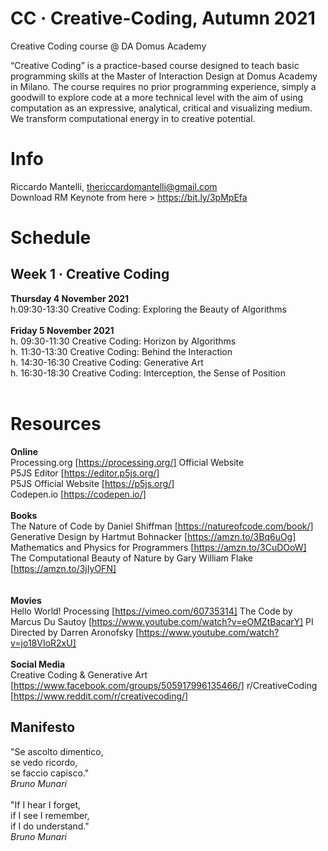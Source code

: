 # CC · Creative-Coding, Autumn 2021
Creative Coding course @ DA Domus Academy 

“Creative Coding” is a practice-based course designed to teach basic programming skills at the Master of Interaction Design at Domus Academy in Milano. 
The course requires no prior programming experience, simply a goodwill to explore code at a more technical level with the aim of using computation as an expressive, analytical, critical and visualizing medium. We transform computational energy in to creative potential.

# Info
Riccardo Mantelli, thericcardomantelli@gmail.com <br/>
Download RM Keynote from here > https://bit.ly/3pMpEfa

# Schedule
## Week 1 · Creative Coding<br/>
**Thursday 4 November 2021**<br/>
h.09:30-13:30 Creative Coding: Exploring the Beauty of Algorithms<br/><br/>
**Friday 5 November 2021**<br/>
h. 09:30-11:30 Creative Coding: Horizon by Algorithms<br/>
h. 11:30-13:30 Creative Coding: Behind the Interaction<br/>
h. 14:30-16:30 Creative Coding: Generative Art <br/>
h. 16:30-18:30 Creative Coding: Interception, the Sense of Position<br/><br/>
# Resources
**Online**<br/>
Processing.org [https://processing.org/] Official Website<br/> 
P5JS Editor [https://editor.p5js.org/]<br/>
P5JS Official Website [https://p5js.org/]<br/>
Codepen.io [https://codepen.io/]
<br/><br/>
**Books**<br/>
The Nature of Code by Daniel Shiffman [https://natureofcode.com/book/]<br/>
Generative Design by Hartmut Bohnacker [https://amzn.to/3Bq6uOg]<br/>
Mathematics and Physics for Programmers [https://amzn.to/3CuDOoW]<br/>
The Computational Beauty of Nature by Gary William Flake [https://amzn.to/3jIyOFN]<br/><br/>
<br/>
**Movies**</br>
Hello World! Processing [https://vimeo.com/60735314]
The Code by Marcus Du Sautoy [https://www.youtube.com/watch?v=eOMZtBacarY]
PI Directed by Darren Aronofsky [https://www.youtube.com/watch?v=jo18VIoR2xU]
<br/><br/>
**Social Media**<br/>
Creative Coding & Generative Art [https://www.facebook.com/groups/505917996135466/]
r/CreativeCoding [https://www.reddit.com/r/creativecoding/]<br/>
## Manifesto
"Se ascolto dimentico, <br>se vedo ricordo, <br>se faccio capisco." <br><em>Bruno Munari</em><br><br/>
"If I hear I forget, <br>if I see I remember, <br>if I do understand." <br><em>Bruno Munari</em><br><br>



